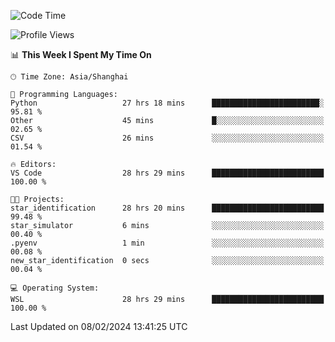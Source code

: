 <!--START_SECTION:waka-->
![Code Time](http://img.shields.io/badge/Code%20Time-1%2C510%20hrs%2037%20mins-blue)

![Profile Views](http://img.shields.io/badge/Profile%20Views-0-blue)

📊 **This Week I Spent My Time On** 

```text
🕑︎ Time Zone: Asia/Shanghai

💬 Programming Languages: 
Python                   27 hrs 18 mins      ████████████████████████░   95.81 % 
Other                    45 mins             █░░░░░░░░░░░░░░░░░░░░░░░░   02.65 % 
CSV                      26 mins             ░░░░░░░░░░░░░░░░░░░░░░░░░   01.54 % 

🔥 Editors: 
VS Code                  28 hrs 29 mins      █████████████████████████   100.00 % 

🐱‍💻 Projects: 
star_identification      28 hrs 20 mins      █████████████████████████   99.48 % 
star_simulator           6 mins              ░░░░░░░░░░░░░░░░░░░░░░░░░   00.40 % 
.pyenv                   1 min               ░░░░░░░░░░░░░░░░░░░░░░░░░   00.08 % 
new_star_identification  0 secs              ░░░░░░░░░░░░░░░░░░░░░░░░░   00.04 % 

💻 Operating System: 
WSL                      28 hrs 29 mins      █████████████████████████   100.00 % 
```


 Last Updated on 08/02/2024 13:41:25 UTC
<!--END_SECTION:waka-->
